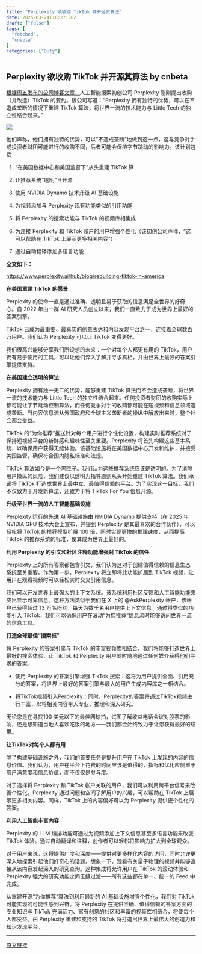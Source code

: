 ```yaml
---
title: "Perplexity 欲收购 TikTok 并开源其算法"
date: 2025-03-24T16:27:58Z
draft: ["false"]
tags: [
  "fetched",
  "cnbeta"
]
categories: ["Duty"]
---
```

Perplexity 欲收购 TikTok 并开源其算法 by cnbeta
------
<div style="margin-top:10px" class="content" id="artibody"><p><a href="https://www.perplexity.ai/hub/blog/rebuilding-tiktok-in-america" style="text-wrap-mode: wrap;">根据周五发布的公司博客文章，</a><span style="text-wrap-mode: wrap;">人工智能搜索初创公司 Perplexity 刚刚提出收购（并改造）TikTok 的要约。该公司写道：“Perplexity 拥有独特的优势，可以在不造成垄断的情况下重建 TikTok 算法，将世界一流的技术能力与 Little Tech 的独立性结合起来。”</span></p><div class="article-global"></div><p><img src="https://framerusercontent.com/images/Tb9iWzbTdPMWxClZhhX0zJDOz7o.png"><br></p><p>他们声称，他们拥有独特的优势，可以“不造成垄断”地做到这一点，这与竞争对手或投资者财团可能进行的收购不同，后者可能会保持字节跳动的影响力。该计划包括：</p><ol class=" list-paddingleft-2"><li><p>“在美国数据中心和美国监督下”从头重建 TikTok 算</p></li><li><p>让推荐系统“透明”且开源</p></li><li><p>使用 NVIDIA Dynamo 技术升级 AI 基础设施</p></li><li><p>为视频添加与 Perplexity 现有功能类似的引用功能</p></li><li><p>将 Perplexity 的搜索功能与 TikTok 的视频库相集成</p></li><li><p>为连接 Perplexity 和 TikTok 账户的用户增强个性化（该初创公司声称，“这可以帮助在 TikTok 上展示更多相关内容”）</p></li><li><p>通过自动翻译添加多语言功能</p></li></ol><p><strong>全文如下：</strong></p><p><a href="https://www.perplexity.ai/hub/blog/rebuilding-tiktok-in-america" _src="https://www.perplexity.ai/hub/blog/rebuilding-tiktok-in-america" target="_blank">https://www.perplexity.ai/hub/blog/rebuilding-tiktok-in-america</a></p><p><strong>在美国重建 TikTok 的愿景</strong></p><p>Perplexity 的使命一直是通过准确、透明且易于获取的信息满足全世界的好奇心。自 2022 年由一群 AI 研究人员创立以来，我们一直致力于成为世界上最好的答案引擎。</p><p>TikTok 已成为最重要、最真实的创意表达和内容发现平台之一，连接着全球数百万用户。我们认为 Perplexity 可以让 TikTok 变得更好。</p><p>我们很高兴能够分享我们所设想的未来：一个对每个人都更有用的 TikTok，用户拥有易于使用的工具，可以让他们深入了解并寻求真相，并由世界上最好的答案引擎提供支持。</p><p><strong>在美国建立透明的算法</strong></p><p>Perplexity 拥有独一无二的优势，能够重建 TikTok 算法而不会造成垄断，将世界一流的技术能力与 Little Tech 的独立性结合起来。任何投资者财团的收购实际上都可能让字节跳动控制算法，而任何竞争对手的收购都可能在短视频和信息领域造成垄断。当内容信息流从外国政府和全球主义垄断者的操纵中解放出来时，整个社会都会受益。</p><p>TikTok 的“为你推荐”推送针对每个用户进行个性化设置，构建实时推荐系统对于保持短视频平台的新鲜感和趣味性至关重要。Perplexity 将首先构建这些基本系统，以确保用户获得无缝体验。该基础设施将在美国数据中心开发和维护，并接受美国监管，确保符合国内隐私标准和法规。</p><p>TikTok 算法如今是一个黑匣子。我们认为这些推荐系统应该是透明的。为了消除用户操纵的风险，我们建议以透明为指导原则从头开始重建 TikTok 算法。我们承诺将 TikTok 打造成世界上最中立、最值得信赖的平台。为了实现这一目标，我们不仅致力于开发新算法，还致力于将 TikTok For You 信息开源。</p><p><strong>升级至世界一流的人工智能基础设施</strong></p><p>Perplexity 运行的先进 AI 基础设施由 NVIDIA Dynamo 提供支持（在 2025 年 NVIDIA GPU 技术大会上宣布，并提到 Perplexity 是其最喜欢的合作伙伴），可以轻松将 TikTok 的推荐模型扩展 100 倍，同时实现更快的推理速度，从而提高 TikTok 的推荐系统的标准，使其成为世界上最好的。</p><p><strong>利用 Perplexity 的引文和社区注释功能增强对 TikTok 的信任</strong></p><p>Perplexity 上的所有答案都包含引文，我们认为这对于创建值得信赖的信息生态系统至关重要。作为第一步，Perplexity 将立即将此功能扩展到 TikTok 视频，让用户在观看视频时可以轻松实时交叉引用信息。</p><p>我们可以开发世界上最强大的上下文系统。该系统利用社区反馈和人工智能功能来突出显示可靠信息。这种方法类似于我们在 X 上的 @AskPerplexity 帐户，该帐户已获得超过 13 万名粉丝，每天为数千名用户提供上下文信息。通过将类似的功能引入 TikTok，我们可以确保用户在滚动“为您推荐”信息流时能够访问世界一流的信息工具。</p><p><strong>打造全球最佳“搜索框”</strong></p><p>将 Perplexity 的答案引擎与 TikTok 的丰富视频库相结合，我们将能够打造世界上最好的搜索体验，让 TikTok 和 Perplexity 用户随时随地通过任何媒介获得他们寻求的答案。</p><ul class=" list-paddingleft-2"><li><p>使用 Perplexity 的答案引擎增强 TikTok 搜索：这将为用户提供全面、引用充分的答案，将世界上最好的答案引擎与最大的用户生成内容库之一相结合。</p></li><li><p>将TikTok视频引入Perplexity：同时，Perplexity的答案将通过TikTok视频进行丰富，以将相关内容带入专业、推理和深入研究。</p></li></ul><p>无论您是在寻找100 美元以下的最佳网球拍，试图了解收益电话会议对股票的影响，还是想知道当地人喜欢吃饭的地方——我们都会始终致力于让您获得最好的结果。</p><p><strong>让TikTok对每个人都有用</strong></p><p>除了构建基础设施之外，我们的首要任务是提升用户在 TikTok 上发现的内容的信息价值。我们认为，用户在平台上花费的时间应该是值得的，指标和优化应侧重于用户满意度和信息价值，而不仅仅是参与度。</p><p>对于选择将 Perplexity 和 TikTok 帐户关联的用户，我们可以利用跨平台信号来改善个性化。Perplexity 通过问题和空间了解用户的兴趣，可以帮助在 TikTok 上展示更多相关内容。同样，TikTok 上的内容偏好可以为 Perplexity 提供更个性化的答案。</p><p><strong>利用人工智能丰富内容</strong></p><p>Perplexity 的 LLM 编排功能可通过为视频添加上下文信息甚至多语言功能来改变 TikTok 体验。通过自动翻译和注释，创作者可以轻松将影响力扩大到全球观众。</p><p>对于用户来说，这将提供广度和深度——提供对更多样化内容的访问，同时允许更深入地探索引起他们好奇心的话题。想象一下，观看有关量子物理的视频并能够直接从该内容发起深入的研究查询。这种集成将允许用户在 TikTok 的滚动体验和 Perplexity 强大的研究功能之间无缝过渡——所有这些都在单一、统一的 Feed 中完成。</p><p>从重建开源“为你推荐”算法到利用最新的 AI 基础设施增强个性化，我们对 TikTok 可能实现的可能性感到兴奋。将 Perplexity 在提供准确、值得信赖的答案方面的专业知识与 TikTok 充满活力、富有创意的社区和丰富的视频库相结合，将使每个人都受益。由 Perplexity 重建和支持的 TikTok 将打造出世界上最伟大的创造力和知识发现平台。</p></div>  
<hr>
<a href="https://m.cnbeta.com.tw/wap/view/1487296.htm",target="_blank" rel="noopener noreferrer">原文链接</a>
